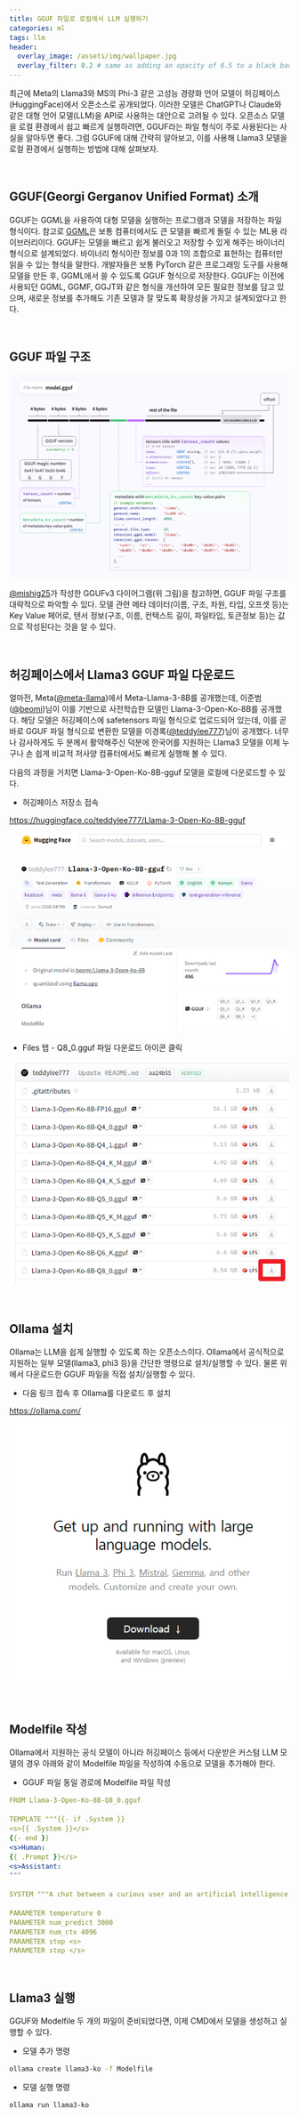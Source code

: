 ```yaml
---
title: GGUF 파일로 로컬에서 LLM 실행하기
categories: ml
tags: llm
header:
  overlay_image: /assets/img/wallpaper.jpg
  overlay_filter: 0.2 # same as adding an opacity of 0.5 to a black background
---
```


최근에 Meta의 Llama3와 MS의 Phi-3 같은 고성능 경량화 언어 모델이 허깅페이스(HuggingFace)에서 오픈소스로 공개되었다. 이러한 모델은 ChatGPT나 Claude와 같은 대형 언어 모델(LLM)을 API로 사용하는 대안으로 고려될 수 있다. 오픈소스 모델을 로컬 환경에서 쉽고 빠르게 실행하려면, GGUF라는 파일 형식이 주로 사용된다는 사실을 알아두면 좋다. 그럼 GGUF에 대해 간략히 알아보고, 이를 사용해 Llama3 모델을 로컬 환경에서 실행하는 방법에 대해 살펴보자.

<br>

## GGUF(Georgi Gerganov Unified Format) 소개

GGUF는 GGML을 사용하여 대형 모델을 실행하는 프로그램과 모델을 저장하는 파일 형식이다. 참고로 [GGML](https://ggml.ai/)은 보통 컴퓨터에서도 큰 모델을 빠르게 돌릴 수 있는 ML용 라이브러리이다. GGUF는 모델을 빠르고 쉽게 불러오고 저장할 수 있게 해주는 바이너리 형식으로 설계되었다. 바이너리 형식이란 정보를 0과 1의 조합으로 표현하는 컴퓨터만 읽을 수 있는 형식을 말한다. 개발자들은 보통 PyTorch 같은 프로그래밍 도구를 사용해 모델을 만든 후, GGML에서 쓸 수 있도록 GGUF 형식으로 저장한다. GGUF는 이전에 사용되던 GGML, GGMF, GGJT와 같은 형식을 개선하여 모든 필요한 정보를 담고 있으며, 새로운 정보를 추가해도 기존 모델과 잘 맞도록 확장성을 가지고 설계되었다고 한다.

<br>

## GGUF 파일 구조

![png](/assets/img/post_img/2024-04-28-gguf-llm/0.png)

[@mishig25](https://github.com/mishig25)가 작성한 GGUFv3 다이어그램(위 그림)을 참고하면, GGUF 파일 구조를 대략적으로 파악할 수 있다. 모델 관련 메타 데이터(이름, 구조, 차원, 타입, 오프셋 등)는 Key Value 페어로, 텐서 정보(구조, 이름, 컨텍스트 길이, 파일타입, 토큰정보 등)는 값으로 작성된다는 것을 알 수 있다.

<br>

## 허깅페이스에서 Llama3 GGUF 파일 다운로드

얼마전, Meta([@meta-llama](https://huggingface.co/meta-llama))에서 Meta-Llama-3-8B를 공개했는데, 이준범([@beomi](https://huggingface.co/beomi))님이 이를 기반으로 사전학습한 모델인 Llama-3-Open-Ko-8B를 공개했다. 해당 모델은 허깅페이스에 safetensors 파일 형식으로 업로드되어 있는데, 이를 곧바로 GGUF 파일 형식으로 변환한 모델을 이경록([@teddylee777](https://huggingface.co/teddylee777))님이 공개했다. 너무나 감사하게도 두 분께서 활약해주신 덕분에 한국어를 지원하는 Llama3 모델을 이제 누구나 손 쉽게 비교적 저사양 컴퓨터에서도 빠르게 실행해 볼 수 있다.

다음의 과정을 거치면 Llama-3-Open-Ko-8B-gguf 모델을 로컬에 다운로드할 수 있다.

- 허깅페이스 저장소 접속

https://huggingface.co/teddylee777/Llama-3-Open-Ko-8B-gguf

![png](/assets/img/post_img/2024-04-28-gguf-llm/1.png)

- Files 탭 - Q8_0.gguf 파일 다운로드 아이콘 클릭

![png](/assets/img/post_img/2024-04-28-gguf-llm/2.png)

<br>

## Ollama 설치

Ollama는 LLM을 쉽게 실행할 수 있도록 하는 오픈소스이다. Ollama에서 공식적으로 지원하는 일부 모델(llama3, phi3 등)을 간단한 명령으로 설치/실행할 수 있다. 물론 위에서 다운로드한 GGUF 파일을 직접 설치/실행할 수 있다.

- 다음 링크 접속 후 Ollama를 다운로드 후 설치

https://ollama.com/

![png](/assets/img/post_img/2024-04-28-gguf-llm/3.png)

<br>

## Modelfile 작성

Ollama에서 지원하는 공식 모델이 아니라 허깅페이스 등에서 다운받은 커스텀 LLM 모델의 경우 아래와 같이 Modelfile 파일을 작성하여 수동으로 모델을 추가해야 한다.

- GGUF 파일 동일 경로에 Modelfile 파일 작성

```yaml
FROM Llama-3-Open-Ko-8B-Q8_0.gguf

TEMPLATE """{{- if .System }}
<s>{{ .System }}</s>
{{- end }}
<s>Human:
{{ .Prompt }}</s>
<s>Assistant:
"""

SYSTEM """A chat between a curious user and an artificial intelligence assistant. The assistant gives helpful, detailed, and polite answers to the user's questions."""

PARAMETER temperature 0
PARAMETER num_predict 3000
PARAMETER num_ctx 4096
PARAMETER stop <s>
PARAMETER stop </s>
```

<br>

## Llama3 실행

GGUF와 Modelfile 두 개의 파일이 준비되었다면, 이제 CMD에서 모델을 생성하고 실행할 수 있다.

- 모델 추가 명령

```bash
ollama create llama3-ko -f Modelfile
```

- 모델 실행 명령

```bash
ollama run llama3-ko
```
